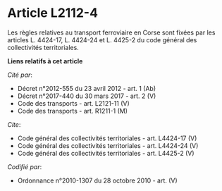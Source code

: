 # Article L2112-4

Les règles relatives au transport ferroviaire en Corse sont fixées par les articles L. 4424-17, L. 4424-24 et L. 4425-2 du
code général des collectivités territoriales.

**Liens relatifs à cet article**

_Cité par_:

  - Décret n°2012-555 du 23 avril 2012 - art. 1 (Ab)
  - Décret n°2017-440 du 30 mars 2017 - art. 2 (V)
  - Code des transports - art. L2121-11 (V)
  - Code des transports - art. R1211-1 (M)

_Cite_:

  - Code général des collectivités territoriales - art. L4424-17 (V)
  - Code général des collectivités territoriales - art. L4424-24 (V)
  - Code général des collectivités territoriales - art. L4425-2 (V)

_Codifié par_:

  - Ordonnance n°2010-1307 du 28 octobre 2010 - art. (V)
